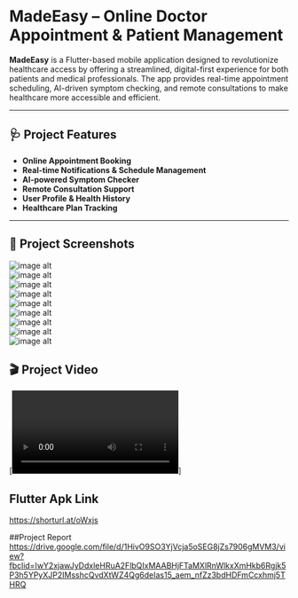 # MadeEasy – Online Doctor Appointment & Patient Management

**MadeEasy** is a Flutter-based mobile application designed to revolutionize healthcare access by offering a streamlined, digital-first experience for both patients and medical professionals. The app provides real-time appointment scheduling, AI-driven symptom checking, and remote consultations to make healthcare more accessible and efficient.

---

## 🩺 Project Features

- **Online Appointment Booking**  
- **Real-time Notifications & Schedule Management**  
- **AI-powered Symptom Checker**  
- **Remote Consultation Support**  
- **User Profile & Health History**  
- **Healthcare Plan Tracking**

---

## 📸 Project Screenshots
![image alt](https://i.postimg.cc/sDfrshxn/login.png)  
![image alt](https://i.postimg.cc/y8kCSCFc/signup-page.png)  
![image alt](https://i.postimg.cc/mgJfYpwq/home-page.png)  
![image alt](https://i.postimg.cc/JhXwP3Yh/dr-Appointment-page.png)  
![image alt](https://i.postimg.cc/V69xcf8Q/doctor-list.png)  
![image alt](https://i.postimg.cc/L5Hr9c9q/hotline.png)  
![image alt](https://i.postimg.cc/7PVFsZ9S/sample-collection.png)  
![image alt](https://i.postimg.cc/RVpjmpjF/subscription.png)  
![image alt](https://i.postimg.cc/W1Dx16v7/symptom-checker.png)

## 🎬 Project Video
[![Watch the video](https://github.com/shovo404/madeasy/blob/1bf9dae84af87e3ae5025b0400088aa92bf60415/new%20_MadEasy.mp4)]


## Flutter Apk Link
https://shorturl.at/oWxjs

##Project Report
https://drive.google.com/file/d/1HivO9SO3YjVcja5oSEG8jZs7906gMVM3/view?fbclid=IwY2xjawJyDdxleHRuA2FlbQIxMAABHjFTaMXlRnWlkxXmHkb6Rgjk5P3h5YPyXJP2IMsshcQvdXtWZ4Qg6deIas15_aem_nfZz3bdHDFmCcxhmj5THRQ
